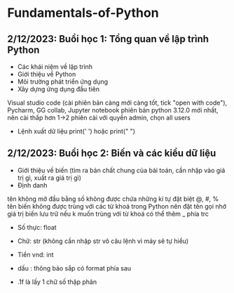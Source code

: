 # Fundamentals-of-Python
## 2/12/2023: Buổi học 1: Tổng quan về lập trình Python
+ Các khái niệm về lập trình
+ Giới thiệu về Python
+ Môi trường phát triển ứng dụng
+ Xây dựng ứng dụng đầu tiên

Visual studio code (cài phiên bản càng mới càng tốt, tick "open with code"), Pycharm, GG collab, Jupyter notebook
phiên bản python 3.12.0 mới nhất, nên cài thấp hơn 1->2 phiên
cài với quyền admin, chọn all users
+ Lệnh xuất dữ liệu print('  ') hoặc print("   ")

## 2/12/2023: Buổi học 2: Biến và các kiểu dữ liệu
+ Giới thiệu về biến (tìm ra bản chất chung của bài toán, cần nhập vào giá trị gì, xuất ra giá trị gì)
+ Định danh

tên không mở đầu bằng số
không được chứa những kí tự đặt biệt @, #, %
tên biến không được trùng với các từ khoá trong Python 
nên đặt tên gọi nhớ giá trị biến lưu trữ 
nếu k muốn trùng với từ khoá có thể thêm _ phía trc

+ Số thực: float
+ Chữ: str (không cần nhập str vô câu lệnh vì máy sẽ tự hiểu)
+ Tiền vnd: int

+ dấu : thông báo sắp có format phía sau
+ .1f là lấy 1 chữ số thập phân








